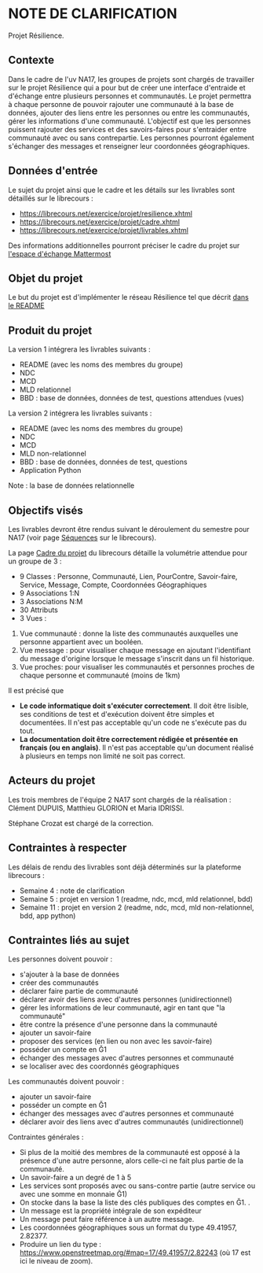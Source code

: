 # NOTE DE CLARIFICATION
Projet Résilience.

## Contexte
Dans le cadre de l'uv NA17, les groupes de projets sont chargés de travailler sur le projet Résilience qui a pour but de créer une interface d'entraide et d'échange entre plusieurs personnes et communautés. Le projet permettra à chaque personne de pouvoir rajouter une communauté à la base de données, ajouter des liens entre les personnes ou entre les communautés, gérer les informations d'une communauté. L'objectif est que les personnes puissent rajouter des services et des savoirs-faires pour s'entraider entre communauté avec ou sans contrepartie. Les personnes pourront également s'échanger des messages et renseigner leur coordonnées géographiques.  

## Données d'entrée
Le sujet du projet ainsi que le cadre et les détails sur les livrables sont détaillés sur le librecours :
* https://librecours.net/exercice/projet/resilience.xhtml
* https://librecours.net/exercice/projet/cadre.xhtml
* https://librecours.net/exercice/projet/livrables.xhtml

Des informations additionnelles pourront préciser le cadre du projet sur [l'espace d'échange Mattermost](https://team.picasoft.net/nx1718-20p/channels/na17)

## Objet du projet
Le but du projet est d'implémenter le réseau Résilience tel que décrit [dans le README](/README.md)

## Produit du projet
La version 1 intégrera les livrables suivants :
* README (avec les noms des membres du groupe)
* NDC
* MCD
* MLD relationnel
* BBD : base de données, données de test, questions attendues (vues)

La version 2 intégrera les livrables suivants :
* README (avec les noms des membres du groupe)
* NDC
* MCD
* MLD non-relationnel
* BBD : base de données, données de test, questions
* Application Python

Note : la base de données relationnelle

## Objectifs visés
Les livrables devront être rendus suivant le déroulement du semestre pour NA17 (voir page [Séquences](https://librecours.net/parcours/na17/sequences.html) sur le librecours).

La page [Cadre du projet](https://librecours.net/exercice/projet/cadre.xhtml) du librecours détaille la volumétrie attendue pour un groupe de 3 :
* 9 Classes : Personne, Communauté, Lien, PourContre, Savoir-faire, Service, Message, Compte, Coordonnées Géographiques
* 9 Associations 1:N 
* 3 Associations N:M
* 30 Attributs 
* 3 Vues : 
 1. Vue communauté : donne la liste des communautés auxquelles une personne appartient avec un booléen.
 2. Vue message : pour visualiser chaque message en ajoutant l'identifiant du message d'origine lorsque le message s'inscrit dans un fil historique.
 3. Vue proches: pour visualiser les communautés et personnes proches de chaque personne et communauté (moins de 1km)

Il est précisé que
* **Le code informatique doit s'exécuter correctement**. Il doit être lisible, ses conditions de test et d'exécution doivent être simples et documentées. Il n'est pas acceptable qu'un code ne s'exécute pas du tout.
* **La documentation doit être correctement rédigée et présentée en français (ou en anglais)**. Il n'est pas acceptable qu'un document réalisé à plusieurs en temps non limité ne soit pas correct.


## Acteurs du projet
Les trois membres de l'équipe 2 NA17 sont chargés de la réalisation : Clément DUPUIS, Matthieu GLORION et Maria IDRISSI.

Stéphane Crozat est chargé de la correction.

## Contraintes à respecter
Les délais de rendu des livrables sont déjà déterminés sur la plateforme librecours : 
* Semaine 4 : note de clarification
* Semaine 5 : projet en version 1 (readme, ndc, mcd, mld relationnel, bdd)
* Semaine 11 : projet en version 2 (readme, ndc, mcd, mld non-relationnel, bdd, app python)

## Contraintes liés au sujet 
Les personnes doivent pouvoir :
* s'ajouter à la base de données 
* créer des communautés
* déclarer faire partie de communauté
* déclarer avoir des liens avec d'autres personnes (unidirectionnel)
* gérer les informations de leur communauté, agir en tant que "la communauté"
* être contre la présence d'une personne dans la communauté
* ajouter un savoir-faire
* proposer des services (en lien ou non avec les savoir-faire)
* posséder un compte en Ğ1
* échanger des messages avec d'autres personnes et communauté
* se localiser avec des coordonnés géographiques

Les communautés doivent pouvoir :
* ajouter un savoir-faire 
* posséder un compte en Ğ1
* échanger des messages avec d'autres personnes et communauté
* déclarer avoir des liens avec d'autres communautés (unidirectionnel)


Contraintes générales :
* Si plus de la moitié des membres de la communauté est opposé à la présence d'une autre personne, alors celle-ci ne fait plus partie de la communauté.
* Un savoir-faire a un degré de 1 à 5
* Les services sont proposés avec ou sans-contre partie (autre service ou avec une somme en monnaie Ğ1)
* On stocke dans la base la liste des clés publiques des comptes en Ğ1. .
* Un message est la propriété intégrale de son expéditeur
* Un message peut faire référence à un autre message.
* Les coordonnées géographiques sous un format du type 49.41957, 2.82377. 
* Produire un lien du type : https://www.openstreetmap.org/#map=17/49.41957/2.82243 (où 17 est ici le niveau de zoom).

 
